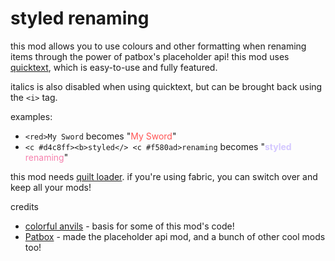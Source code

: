 # styled renaming

this mod allows you to use colours and other formatting when renaming items through the power of patbox's placeholder api! this mod uses [quicktext](https://placeholders.pb4.eu/user/quicktext/), which is easy-to-use and fully featured.

italics is also disabled when using quicktext, but can be brought back using the `<i>` tag.

examples:

- `<red>My Sword` becomes "<font color="#FF5555">My Sword</font>"
- `<c #d4c8ff><b>styled</> <c #f580ad>renaming` becomes "<font color="#d4c8ff"><b>styled</b></font> <font color="#f580ad">renaming</font>"

this mod needs [quilt loader](https://quiltmc.org/). if you're using fabric, you can switch over and keep all your mods!

credits

- [colorful anvils](https://modrinth.com/mod/Di6KteGa) - basis for some of this mod's code!
- [Patbox](https://modrinth.com/user/L8RLwrF2) - made the placeholder api mod, and a bunch of other cool mods too!
